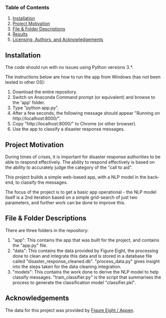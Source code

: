 
### Table of Contents

1. [Installation](#installation)
2. [Project Motivation](#motivation)
3. [File & Folder Descriptions](#files)
4. [Results](#results)
5. [Licensing, Authors, and Acknowledgements](#licensing)

## Installation <a name="installation"></a>

The code should run with no issues using Python versions 3.*.

The instructions below are how to run the app from Windows (has not been tested in other OS):

1. Download the entire repository.
2. Switch on Anaconda Command prompt (or equivalent) and browse to the 'app' folder.
3. Type "python app.py". 
4. After a few seconds, the following message should appear "Running on http://localhost:8000/".
5. Copy "http://localhost:8000/" to Chrome (or other browser).
6. Use the app to classify a disaster response messages.

## Project Motivation<a name="motivation"></a>

During times of crises, it is important for disaster response authorities to be able to respond effectively. The ability to respond effectively is based on the ability to accurately judge the category of the "call to aid".

This project builds a simple web-based app, with a NLP model in the back-end, to classify the messages.

The focus of the project is to get a basic app operational - the NLP model itself is a 2nd iteration based on a simple grid-search of just two parameters, and further work can be done to improve this. 


## File & Folder Descriptions <a name="files"></a>

There are three folders in the repository:

1. "app": This contains the app that was built for the project, and contains the "app.py" file.
2. "data": This contains the data provided by Figure Eight, the processing done to clean and integrate this data and is stored in a database file called "disaster_response_cleaned.db". "process_data.py" gives insight into the steps taken for the data cleaning integration.
3. "models": This contains the work done to derive the NLP model to help classify messages. "train_classifier.py" is the script that summarises the process to generate the classification model "classifier.pkl".

## Acknowledgements<a name="licensing"></a>

The data for this project was provided by [Figure Eight / Appen](https://www.figure-eight.com/).